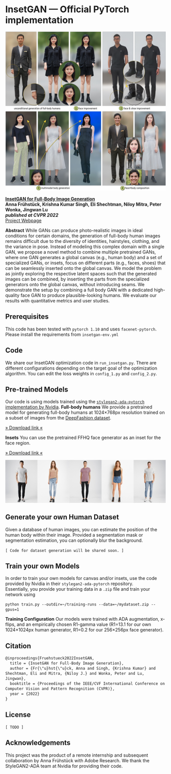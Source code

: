# InsetGAN &mdash; Official PyTorch implementation

![Teaser image](./docs/insetgan_applications.jpg)


<a href='https://arxiv.org/abs/2203.07293'>**InsetGAN for Full-Body Image Generation**</a><br>
****Anna Frühstück, Krishna Kumar Singh, Eli Shechtman, Niloy Mitra, Peter Wonka, Jingwan Lu****<br>
***published at CVPR 2022***<br>
[Project Webpage](http://afruehstueck.github.io/insetgan)

**Abstract**
While GANs can produce photo-realistic images in ideal conditions for certain domains, the generation of full-body human images remains difficult due to the diversity of identities, hairstyles, clothing, and the variance in pose. Instead of modeling this complex domain with a single GAN, we propose a novel method to combine multiple pretrained GANs, where one GAN generates a global canvas (e.g., human body) and a set of specialized GANs, or insets, focus on different parts (e.g., faces, shoes) that can be seamlessly inserted onto the global canvas. We model the problem as jointly exploring the respective latent spaces such that the generated images can be combined, by inserting the parts from the specialized generators onto the global canvas, without introducing seams. We demonstrate the setup by combining a full body GAN with a dedicated high-quality face GAN to produce plausible-looking humans. We evaluate our results with quantitative metrics and user studies.

## Prerequisites
This code has been tested with `pytorch 1.10` and uses `facenet-pytorch`. Please install the requirements from `insetgan-env.yml`

## Code
We share our InsetGAN optimization code in `run_insetgan.py`. There are different configurations depending on the target goal of the optimization algorithm. You can edit the loss weights in `config_1.py` and `config_2.py`.

## Pre-trained Models
Our code is using models trained using the <a href='https://github.com/NVlabs/stylegan2-ada-pytorch'>`stylegan2-ada-pytorch` implementation by Nvidia</a>.
**Full-body humans**
We provide a pretrained model for generating full-body humans at 1024×768px resolution trained on a subset of images from the <a href='http://mmlab.ie.cuhk.edu.hk/projects/DeepFashion/FashionSynthesis.html'>DeepFashion dataset</a>.

[» Download link «](https://www.dropbox.com/s/e9wf6e8mle4ifzf/DeepFashion_1024x768.pkl)


**Insets**
You can use the pretrained FFHQ face generator as an inset for the face region.

[» Download link «](https://nvlabs-fi-cdn.nvidia.com/stylegan2-ada-pytorch/pretrained/ffhq.pkl)

![Teaser image](./docs/insetgan_deepfashion.jpg)

## Generate your own Human Dataset
Given a database of human images, you can estimate the position of the human body within their image. Provided a segmentation mask or segmentation estimation, you can optionally blur the background.

`[ Code for dataset generation will be shared soon. ]`

## Train your own Models

In order to train your own models for canvas and/or insets, use the code provided by Nvidia in their `stylegan2-ada-pytorch` repository.  
Essentially, you provide your training data in a `.zip` file and train your network using
```
python train.py --outdir=~/training-runs --data=~/mydataset.zip --gpus=1
```
**Training Configuration**
Our models were trained with ADA augmentation, x-flips, and an empirically chosen R1-gamma value (R1=13.1 for our own 1024×1024px human generator, R1=0.2 for our 256×256px face generator).

## Citation
```
@inproceedings{Fruehstueck2022InsetGAN,
  title = {InsetGAN for Full-Body Image Generation},
  author = {Fr{\"u}hst{\"u}ck, Anna and Singh, {Krishna Kumar} and Shechtman, Eli and Mitra, {Niloy J.} and Wonka, Peter and Lu, Jingwan},
  booktitle = {Proceedings of the IEEE/CVF International Conference on Computer Vision and Pattern Recognition (CVPR)},
  year = {2022}
}
```

## License
`[ TODO ]`

## Acknowledgements
This project was the product of a remote internship and subsequent collaboration by Anna Frühstück with Adobe Research.
We thank the StyleGAN2-ADA team at Nvidia for providing their code.
